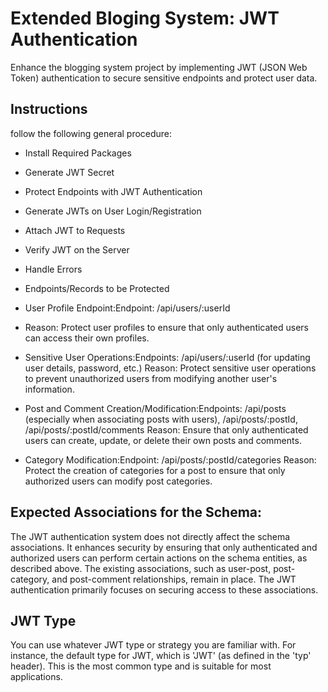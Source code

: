 # Extended Bloging System: JWT Authentication
Enhance the blogging system project by implementing JWT (JSON Web Token) authentication to secure sensitive endpoints and protect user data.

## Instructions
follow the following general procedure:
* Install Required Packages
* Generate JWT Secret
* Protect Endpoints with JWT Authentication
* Generate JWTs on User Login/Registration
* Attach JWT to Requests
* Verify JWT on the Server
* Handle Errors
* Endpoints/Records to be Protected
* User Profile Endpoint:Endpoint: /api/users/:userId
* Reason: Protect user profiles to ensure that only authenticated users can access their own profiles.

* Sensitive User Operations:Endpoints: /api/users/:userId (for updating user details, password, etc.)
Reason: Protect sensitive user operations to prevent unauthorized users from modifying another user's information.

* Post and Comment Creation/Modification:Endpoints: /api/posts (especially when associating posts with users), /api/posts/:postId, /api/posts/:postId/comments
Reason: Ensure that only authenticated users can create, update, or delete their own posts and comments.

* Category Modification:Endpoint: /api/posts/:postId/categories
Reason: Protect the creation of categories for a post to ensure that only authorized users can modify post categories.

## Expected Associations for the Schema:
The JWT authentication system does not directly affect the schema associations. It enhances security by ensuring that only authenticated and authorized users can perform certain actions on the schema entities, as described above. The existing associations, such as user-post, post-category, and post-comment relationships, remain in place. The JWT authentication primarily focuses on securing access to these associations.

## JWT Type
You can use whatever JWT type or strategy you are familiar with. For instance, the default type for JWT, which is 'JWT' (as defined in the 'typ' header). This is the most common type and is suitable for most applications.